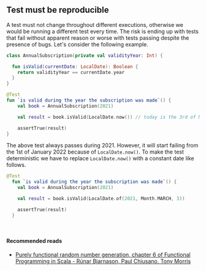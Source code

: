 ## Test must be reproducible
A test must not change throughout different executions, otherwise we would be running a different test every time.
The risk is ending up with tests that fail without apparent reason or worse with tests passing despite the presence of bugs. 
Let's consider the following example.

```kotlin
class AnnualSubscription(private val validityYear: Int) {

  fun isValid(currentDate: LocalDate): Boolean {
    return validityYear == currentDate.year
  }
}

@Test
fun `is valid during the year the subscription was made`() {
    val book = AnnualSubscription(2021)

    val result = book.isValid(LocalDate.now()) // today is the 3rd of March 2021

    assertTrue(result)
}
```

The above test always passes during 2021. However, it will start failing from the 1st of January 2022 because of `LocalDate.now()`.
To make the test deterministic we have to replace `LocalDate.now()` with a constant date like follows.

```kotlin
@Test
  fun `is valid during the year the subscription was made`() {
    val book = AnnualSubscription(2021)

    val result = book.isValid(LocalDate.of(2021, Month.MARCH, 3))

    assertTrue(result)
  }
```

<br/>

#### Recommended reads
* [Purely functional random number generation, chapter 6 of Functional Programming in Scala - Rúnar Bjarnason, Paul Chiusano, Tony Morris](https://www.goodreads.com/book/show/13541678-functional-programming-in-scala)